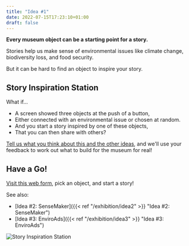 ```yaml
---
title: "Idea #1"
date: 2022-07-15T17:23:10+01:00
draft: false
---
```


**Every museum object can be a starting point for a story.**

Stories help us make sense of environmental issues like climate change, biodiversity loss, and food security.

But it can be hard to find an object to inspire your story.

## Story Inspiration Station
What if...
* A screen showed three objects at the push of a button,
* Either connected with an environmental issue or chosen at random.
* And you start a story inspired by one of these objects,
* That you can then share with others?

[Tell us what you think about this and the other ideas](https://forms.gle/5NzYU91baqTEgtCM9), and we'll use your feedback to work out what to build for the museum for real!

## Have a Go!
[Visit this web form](https://forms.gle/zLg1JLDUVMrjworJ8), pick an object, and start a story!

See also:
* [Idea #2: SenseMaker]({{< ref "/exhibition/idea2" >}} "Idea #2: SenseMaker")
* [Idea #3: EnviroAds]({{< ref "/exhibition/idea3" >}} "Idea #3: EnviroAds")

![Story Inspiration Station](/assets/idea1.jpg "Story Inspiration Station")